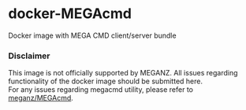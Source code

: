 # docker-MEGAcmd
Docker image with MEGA CMD client/server bundle

### Disclaimer
This image is not officially supported by MEGANZ. All issues regarding functionality of the docker image should be submitted here.<br/>
For any issues regarding megacmd utility, please refer to [meganz/MEGAcmd](https://github.com/meganz/MEGAcmd).

